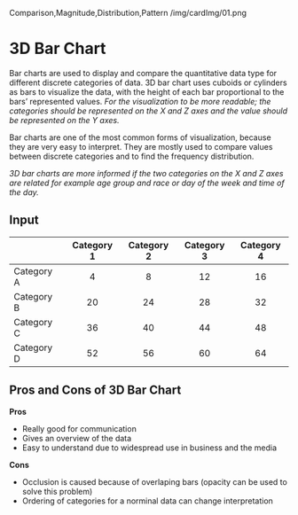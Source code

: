Comparison,Magnitude,Distribution,Pattern
/img/cardImg/01.png
# 3D Bar Chart

Bar charts are used to display and compare the quantitative data type for different discrete categories of data. 3D bar chart uses cuboids or cylinders as bars to visualize the data, with the height of each bar proportional to the bars’ represented values. _For the visualization to be more readable; the categories should be represented on the X and Z axes and the value should be represented on the Y axes._

Bar charts are one of the most common forms of visualization, because they are very easy to interpret. They are mostly used to compare values between discrete categories and to find the frequency distribution.

_3D bar charts are more informed if the two categories on the X and Z axes are related for example age group and race or day of the week and time of the day._ 

## Input

| | Category 1 | Category 2 | Category 3 | Category 4
| ------------- |:-------------:| :-----:| :-----:| :-----:|
Category A | 4 | 8 | 12 | 16
Category B | 20 | 24 | 28 | 32
Category C | 36 | 40 | 44 | 48
Category D | 52 | 56 | 60 | 64

## Pros and Cons of 3D Bar Chart

__Pros__
* Really good for communication
* Gives an overview of the data
* Easy to understand due to widespread use in business and the media

__Cons__
* Occlusion is caused because of overlaping bars (opacity can be used to solve this problem)
* Ordering of categories for a norminal data can change interpretation